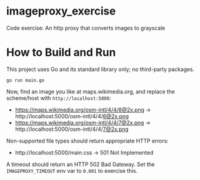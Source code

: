 # imageproxy_exercise

Code exercise: An http proxy that converts images to grayscale

# How to Build and Run

This project uses Go and its standard library only; no third-party packages.

    go run main.go

Now, find an image you like at maps.wikimedia.org, and replace the scheme/host with `http://localhost:5000`:

* https://maps.wikimedia.org/osm-intl/4/4/6@2x.png -> http://localhost:5000/osm-intl/4/4/6@2x.png
* https://maps.wikimedia.org/osm-intl/4/4/7@2x.png -> http://localhost:5000/osm-intl/4/4/7@2x.png

Non-supported file types should return appropriate HTTP errors:

* http://localhost:5000/main.css -> 501 Not Implemented

A timeout should return an HTTP 502 Bad Gateway. Set the `IMAGEPROXY_TIMEOUT` env var to `0.001` to exercise this.
